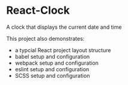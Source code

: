 # React-Clock

A clock that displays the current date and time

This project also demonstrates:

- a typcial React project layout structure
- babel setup and configuration
- webpack setup and configuration
- eslint setup and configuration
- SCSS setup and configuration
